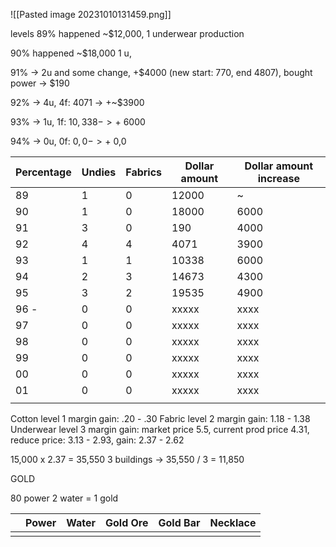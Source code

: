 
![[Pasted image 20231010131459.png]]


levels
89% happened ~$12,000, 1 underwear production

90% happened ~$18,000 1 u,

91% -> 2u and some change, +$4000 (new start: 770, end 4807), bought power -> $190

92% -> 4u, 4f: 4071 -> +~$3900

93% -> 1u, 1f: $10,338 -> +~$6000

94% -> 0u, 0f: $0,0 -> +~$0,0


| Percentage | Undies | Fabrics | Dollar amount | Dollar amount increase |
| ---------- | ------ | ------- | ------------- | ---------------------- |
| 89         | 1      | 0       | 12000         | ~                      |
| 90         | 1      | 0       | 18000         | 6000                   |
| 91         | 3      | 0       | 190           | 4000                   |
| 92         | 4      | 4       | 4071          | 3900                   |
| 93         | 1      | 1       | 10338         | 6000                   |
| 94         | 2      | 3       | 14673         | 4300                   |
| 95         | 3      | 2       | 19535         | 4900                   |
| 96  -      | 0      | 0       | xxxxx         | xxxx                   |
| 97         | 0      | 0       | xxxxx         | xxxx                   |
| 98         | 0      | 0       | xxxxx         | xxxx                   |
| 99         | 0      | 0       | xxxxx         | xxxx                   |
| 00         | 0      | 0       | xxxxx         | xxxx                   |
| 01         | 0      | 0       | xxxxx         | xxxx                   |
|            |        |         |               |                        |



Cotton level 1 margin gain:  .20 - .30
Fabric level 2 margin gain: 1.18 - 1.38
Underwear level 3 margin gain: market price 5.5, current prod price 4.31, 
reduce price: 3.13 - 2.93, gain: 2.37 - 2.62

15,000 x 2.37 = 35,550
3 buildings -> 35,550 / 3 = 11,850



GOLD

80 power
2 water
= 1 gold

|     | Power | Water | Gold Ore | Gold Bar | Necklace |
| --- | ----- | ----- | -------- | -------- | -------- |
|     |       |       |          |          |          |